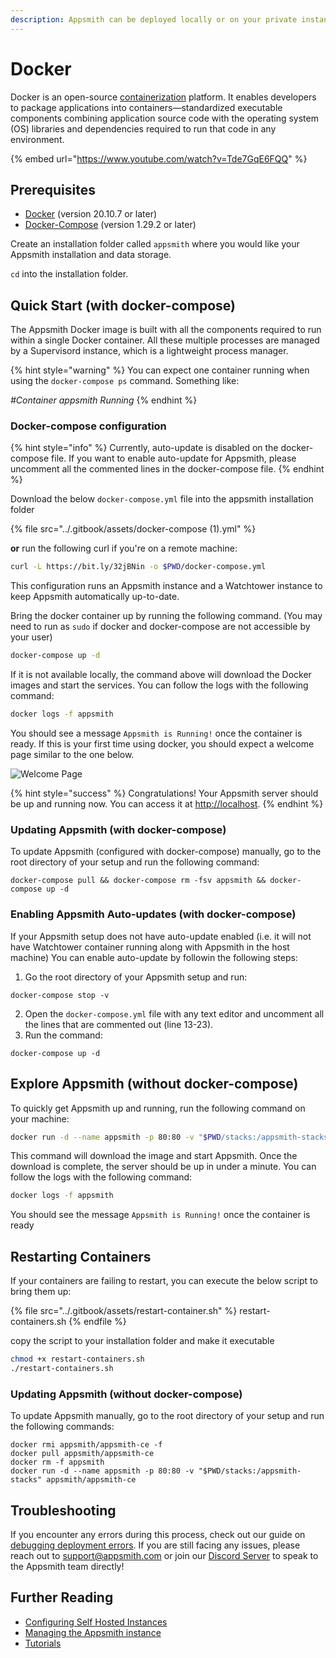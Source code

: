 ```yaml
---
description: Appsmith can be deployed locally or on your private instance using Docker
---
```


# Docker

Docker is an open-source [containerization](https://www.ibm.com/in-en/cloud/learn/containerization) platform. It enables developers to package applications into containers—standardized executable components combining application source code with the operating system (OS) libraries and dependencies required to run that code in any environment.&#x20;

{% embed url="https://www.youtube.com/watch?v=Tde7GqE6FQQ" %}

## Prerequisites

* [Docker](https://docs.docker.com/get-docker/) (version 20.10.7 or later)
* [Docker-Compose](https://docs.docker.com/compose/install/) (version 1.29.2 or later)

Create an installation folder called `appsmith` where you would like your Appsmith installation and data storage.

`cd`  into the installation folder.&#x20;

## Quick Start (with docker-compose)

The Appsmith Docker image is built with all the components required to run within a single Docker container. All these multiple processes are managed by a Supervisord instance, which is a lightweight process manager.

{% hint style="warning" %}
You can expect one container running when using the `docker-compose ps` command. Something like:&#x20;

_#Container appsmith                                 Running_
{% endhint %}

### Docker-compose configuration

{% hint style="info" %}
Currently, auto-update is disabled on the docker-compose file. If you want to enable auto-update for Appsmith, please uncomment all the commented lines in the docker-compose file.
{% endhint %}

Download the below `docker-compose.yml` file into the appsmith installation folder

{% file src="../.gitbook/assets/docker-compose (1).yml" %}

**or** run the following curl if you're on a remote machine:

```bash
curl -L https://bit.ly/32jBNin -o $PWD/docker-compose.yml
```

This configuration runs an Appsmith instance and a Watchtower instance to keep Appsmith automatically up-to-date.

Bring the docker container up by running the following command. (You may need to run as `sudo` if docker and docker-compose are not accessible by your user)

```bash
docker-compose up -d
```

If it is not available locally, the command above will download the Docker images and start the services. You can follow the logs with the following command:

```bash
docker logs -f appsmith
```

You should see a message `Appsmith is Running!` once the container is ready. If this is your first time using docker, you should expect a welcome page similar to the one below.&#x20;

![Welcome Page](<../.gitbook/assets/image (1) (1).png>)

{% hint style="success" %}
Congratulations! Your Appsmith server should be up and running now. You can access it at [http://localhost](http://localhost).
{% endhint %}

### Updating Appsmith (with docker-compose)

To update Appsmith (configured with docker-compose) manually, go to the root directory of your setup and run the following command:

```
docker-compose pull && docker-compose rm -fsv appsmith && docker-compose up -d
```


### Enabling Appsmith Auto-updates (with docker-compose)

If your Appsmith setup does not have auto-update enabled (i.e. it will not have Watchtower container running along with Appsmith in the host machine)
You can enable auto-update by followin the following steps:
 1. Go the root directory of your Appsmith setup and run: 
  ```
  docker-compose stop -v
  ```
 2. Open the `docker-compose.yml` file with any text editor and uncomment all the lines that are commented out (line 13-23).
 3. Run the command: 
  ```
  docker-compose up -d
  ```


## Explore Appsmith (without docker-compose)

To quickly get Appsmith up and running, run the following command on your machine:

```bash
docker run -d --name appsmith -p 80:80 -v "$PWD/stacks:/appsmith-stacks" --pull always appsmith/appsmith-ce
```

This command will download the image and start Appsmith. Once the download is complete, the server should be up in under a minute. You can follow the logs with the following command:

```bash
docker logs -f appsmith
```

You should see the message `Appsmith is Running!` once the container is ready

## Restarting Containers

If your containers are failing to restart, you can execute the below script to bring them up:

{% file src="../.gitbook/assets/restart-container.sh" %}
restart-containers.sh
{% endfile %}

copy the script to your installation folder and make it executable

```bash
chmod +x restart-containers.sh
./restart-containers.sh
```

### Updating Appsmith (without docker-compose)

To update Appsmith manually, go to the root directory of your setup and run the following commands:

```
docker rmi appsmith/appsmith-ce -f
docker pull appsmith/appsmith-ce
docker rm -f appsmith
docker run -d --name appsmith -p 80:80 -v "$PWD/stacks:/appsmith-stacks" appsmith/appsmith-ce
```

## Troubleshooting

If you encounter any errors during this process, check out our guide on [debugging deployment errors](../troubleshooting-guide/deployment-errors.md). If you are still facing any issues, please reach out to [support@appsmith.com](mailto:support@appsmith.com) or join our [Discord Server](https://discord.com/invite/rBTTVJp) to speak to the Appsmith team directly!

## Further Reading

* [Configuring Self Hosted Instances](instance-configuration/#configuring-docker-installations)
* [Managing the Appsmith instance](instance-management.md)
* [Tutorials](../tutorials/)
